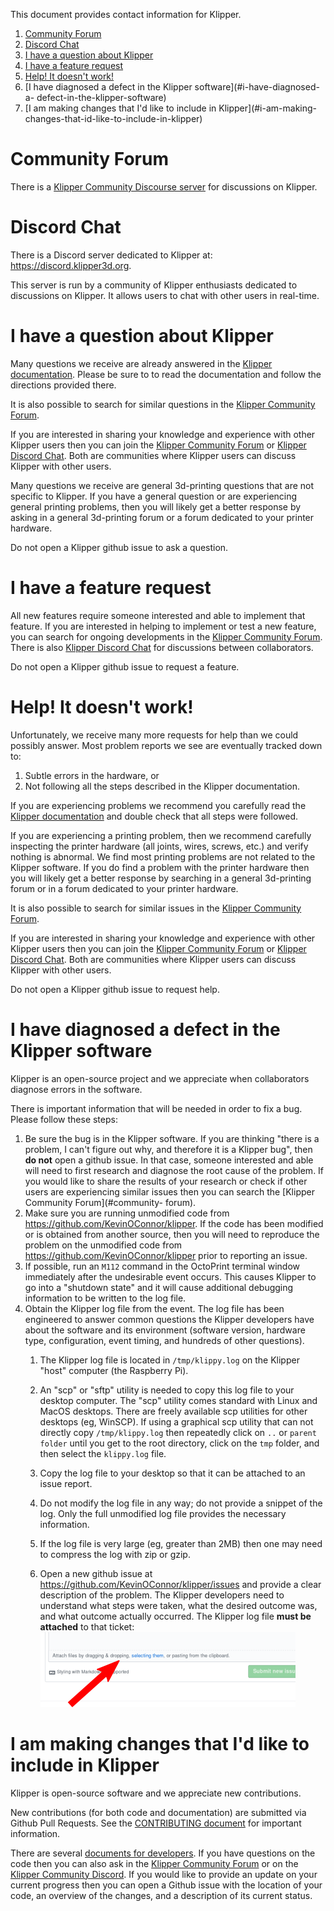 This document provides contact information for Klipper.

1. [Community Forum](#community-forum)
1. [Discord Chat](#discord-chat)
1. [I have a question about Klipper](#i-have-a-question-about-klipper)
1. [I have a feature request](#i-have-a-feature-request)
1. [Help! It doesn't work!](#help-it-doesnt-work)
1. [I have diagnosed a defect in the Klipper software](#i-have-diagnosed-a-
defect-in-the-klipper-software)
1. [I am making changes that I'd like to include in Klipper](#i-am-making-
changes-that-id-like-to-include-in-klipper)

# Community Forum

There is a [Klipper Community Discourse server](https://community.klipper3d.org)
for discussions on Klipper.

# Discord Chat

There is a Discord server dedicated to Klipper at:
<https://discord.klipper3d.org>.

This server is run by a community of Klipper enthusiasts dedicated to
discussions on Klipper. It allows users to chat with other users in real-time.

# I have a question about Klipper

Many questions we receive are already answered in the [Klipper
documentation](Overview.md). Please be sure to to read the documentation and
follow the directions provided there.

It is also possible to search for similar questions in the [Klipper Community
Forum](#community-forum).

If you are interested in sharing your knowledge and experience with other
Klipper users then you can join the [Klipper Community Forum](#community-forum)
or [Klipper Discord Chat](#discord-chat). Both are communities where Klipper
users can discuss Klipper with other users.

Many questions we receive are general 3d-printing questions that are not
specific to Klipper. If you have a general question or are experiencing general
printing problems, then you will likely get a better response by asking in a
general 3d-printing forum or a forum dedicated to your printer hardware.

Do not open a Klipper github issue to ask a question.

# I have a feature request

All new features require someone interested and able to implement that feature.
If you are interested in helping to implement or test a new feature, you can
search for ongoing developments in the [Klipper Community
Forum](#community-forum). There is also [Klipper Discord Chat](#discord-chat)
for discussions between collaborators.

Do not open a Klipper github issue to request a feature.

# Help! It doesn't work!

Unfortunately, we receive many more requests for help than we could possibly
answer. Most problem reports we see are eventually tracked down to:

1. Subtle errors in the hardware, or
1. Not following all the steps described in the Klipper documentation.

If you are experiencing problems we recommend you carefully read the [Klipper
documentation](Overview.md) and double check that all steps were followed.

If you are experiencing a printing problem, then we recommend carefully
inspecting the printer hardware (all joints, wires, screws, etc.) and verify
nothing is abnormal. We find most printing problems are not related to the
Klipper software. If you do find a problem with the printer hardware then you
will likely get a better response by searching in a general 3d-printing forum or
in a forum dedicated to your printer hardware.

It is also possible to search for similar issues in the [Klipper Community
Forum](#community-forum).

If you are interested in sharing your knowledge and experience with other
Klipper users then you can join the [Klipper Community Forum](#community-forum)
or [Klipper Discord Chat](#discord-chat). Both are communities where Klipper
users can discuss Klipper with other users.

Do not open a Klipper github issue to request help.

# I have diagnosed a defect in the Klipper software

Klipper is an open-source project and we appreciate when collaborators diagnose
errors in the software.

There is important information that will be needed in order to fix a bug. Please
follow these steps:

1. Be sure the bug is in the Klipper software. If you are thinking "there is a
problem, I can't figure out why, and therefore it is a Klipper bug", then **do
not** open a github issue. In that case, someone interested and able will need
to first research and diagnose the root cause of the problem. If you would like
to share the results of your research or check if other users are experiencing
similar issues then you can search the [Klipper Community Forum](#community-
forum).
1. Make sure you are running unmodified code from
<https://github.com/KevinOConnor/klipper>. If the code has been modified or is
obtained from another source, then you will need to reproduce the problem on the
unmodified code from <https://github.com/KevinOConnor/klipper> prior to
reporting an issue.
1. If possible, run an `M112` command in the OctoPrint terminal window
immediately after the undesirable event occurs. This causes Klipper to go into a
"shutdown state" and it will cause additional debugging information to be
written to the log file.
1. Obtain the Klipper log file from the event. The log file has been engineered
to answer common questions the Klipper developers have about the software and
its environment (software version, hardware type, configuration, event timing,
and hundreds of other questions).
   1. The Klipper log file is located in `/tmp/klippy.log` on the Klipper "host"
computer (the Raspberry Pi).
   1. An "scp" or "sftp" utility is needed to copy this log file to your desktop
computer. The "scp" utility comes standard with Linux and MacOS desktops. There
are freely available scp utilities for other desktops (eg, WinSCP). If using a
graphical scp utility that can not directly copy `/tmp/klippy.log` then
repeatedly click on `..` or `parent folder` until you get to the root directory,
click on the `tmp` folder, and then select the `klippy.log` file.
   1. Copy the log file to your desktop so that it can be attached to an issue report.
   1. Do not modify the log file in any way; do not provide a snippet of the log.
Only the full unmodified log file provides the necessary information.
   1. If the log file is very large (eg, greater than 2MB) then one may need to
compress the log with zip or gzip.

   1. Open a new github issue at <https://github.com/KevinOConnor/klipper/issues>
and provide a clear description of the problem. The Klipper developers need to
understand what steps were taken, what the desired outcome was, and what outcome
actually occurred. The Klipper log file **must be attached** to that ticket:![attach-issue](img/attach-issue.png)

# I am making changes that I'd like to include in Klipper

Klipper is open-source software and we appreciate new contributions.

New contributions (for both code and documentation) are submitted via Github
Pull Requests. See the [CONTRIBUTING document](CONTRIBUTING.md) for important
information.

There are several [documents for
developers](Overview.md#developer-documentation). If you have questions on the
code then you can also ask in the [Klipper Community Forum](#community-forum) or
on the [Klipper Community Discord](#discord-chat). If you would like to provide
an update on your current progress then you can open a Github issue with the
location of your code, an overview of the changes, and a description of its
current status.
